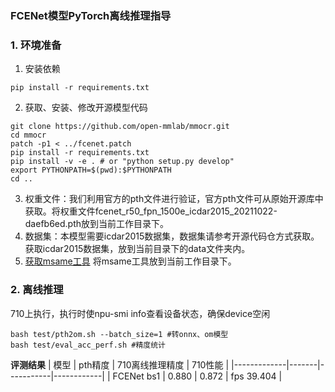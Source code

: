 ### FCENet模型PyTorch离线推理指导
###  **1. 环境准备** 

1. 安装依赖


```
pip install -r requirements.txt
```
2. 获取、安装、修改开源模型代码

```
git clone https://github.com/open-mmlab/mmocr.git
cd mmocr
patch -p1 < ../fcenet.patch
pip install -r requirements.txt
pip install -v -e . # or "python setup.py develop"
export PYTHONPATH=$(pwd):$PYTHONPATH
cd ..
```
3. 权重文件：我们利用官方的pth文件进行验证，官方pth文件可从原始开源库中获取。将权重文件fcenet_r50_fpn_1500e_icdar2015_20211022-daefb6ed.pth放到当前工作目录下。
4. 数据集：本模型需要icdar2015数据集，数据集请参考开源代码仓方式获取。获取icdar2015数据集，放到当前目录下的data文件夹内。
5. [获取msame工具](https://gitee.com/ascend/tools/tree/master/msame)
   将msame工具放到当前工作目录下。

###  **2. 离线推理**
710上执行，执行时使npu-smi info查看设备状态，确保device空闲

```
bash test/pth2om.sh --batch_size=1 #转onnx、om模型
bash test/eval_acc_perf.sh #精度统计
```
 **评测结果** 
| 模型          | pth精度 | 710离线推理精度 | 710性能      |
|-------------|-------|-----------|------------|
| FCENet bs1  | 0.880 | 0.872     | fps 39.404 |


